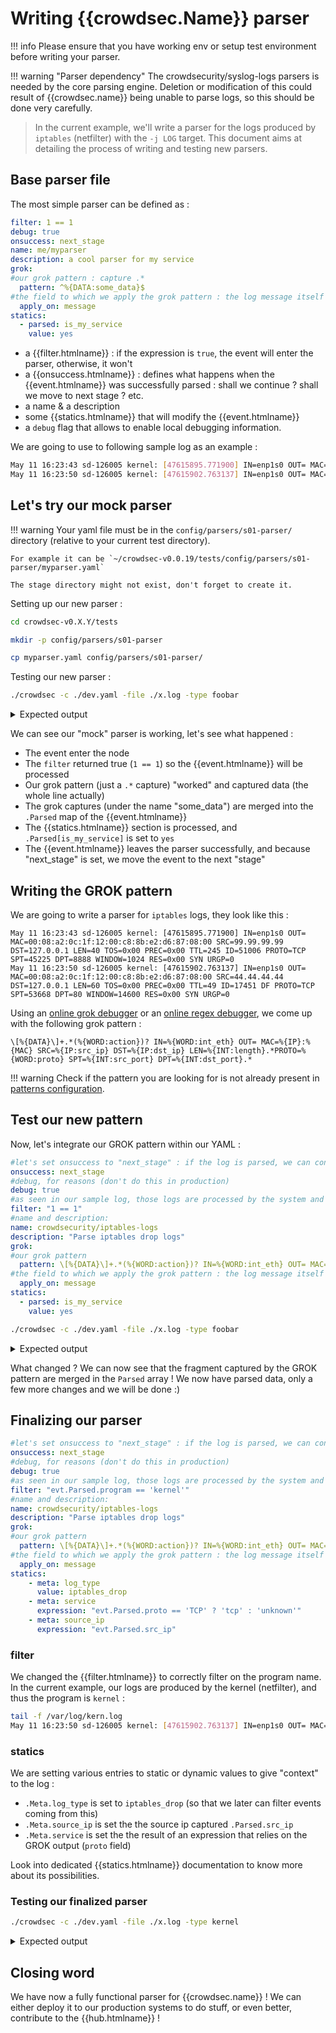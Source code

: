 # Writing {{crowdsec.Name}} parser

!!! info
    Please ensure that you have working env or setup test environment before writing your parser.

!!! warning "Parser dependency"
    The crowdsecurity/syslog-logs parsers is needed by the core parsing
    engine. Deletion or modification of this could result of {{crowdsec.name}}
    being unable to parse logs, so this should be done very carefully.

> In the current example, we'll write a parser for the logs produced by `iptables` (netfilter) with the `-j LOG` target.
> This document aims at detailing the process of writing and testing new parsers.

## Base parser file

The most simple parser can be defined as :

```yaml
filter: 1 == 1
debug: true
onsuccess: next_stage
name: me/myparser
description: a cool parser for my service
grok:
#our grok pattern : capture .*
  pattern: ^%{DATA:some_data}$
#the field to which we apply the grok pattern : the log message itself
  apply_on: message
statics:
  - parsed: is_my_service
    value: yes
```

 - a {{filter.htmlname}} : if the expression is `true`, the event will enter the parser, otherwise, it won't
 - a {{onsuccess.htmlname}} : defines what happens when the {{event.htmlname}} was successfully parsed : shall we continue ? shall we move to next stage ? etc.
 - a name & a description
 - some {{statics.htmlname}} that will modify the {{event.htmlname}}
 - a `debug` flag that allows to enable local debugging information.


We are going to use to following sample log as an example :
```bash
May 11 16:23:43 sd-126005 kernel: [47615895.771900] IN=enp1s0 OUT= MAC=00:08:a2:0c:1f:12:00:c8:8b:e2:d6:87:08:00 SRC=99.99.99.99 DST=127.0.0.1 LEN=40 TOS=0x00 PREC=0x00 TTL=245 ID=51006 PROTO=TCP SPT=45225 DPT=8888 WINDOW=1024 RES=0x00 SYN URGP=0 
May 11 16:23:50 sd-126005 kernel: [47615902.763137] IN=enp1s0 OUT= MAC=00:08:a2:0c:1f:12:00:c8:8b:e2:d6:87:08:00 SRC=44.44.44.44 DST=127.0.0.1 LEN=60 TOS=0x00 PREC=0x00 TTL=49 ID=17451 DF PROTO=TCP SPT=53668 DPT=80 WINDOW=14600 RES=0x00 SYN URGP=0 
```

## Let's try our mock parser

!!! warning
    Your yaml file must be in the `config/parsers/s01-parser/` directory (relative to your current test directory).

    For example it can be `~/crowdsec-v0.0.19/tests/config/parsers/s01-parser/myparser.yaml`

    The stage directory might not exist, don't forget to create it.


Setting up our new parser :
```bash
cd crowdsec-v0.X.Y/tests
```

```bash
mkdir -p config/parsers/s01-parser
```
```bash
cp myparser.yaml config/parsers/s01-parser/                  
```

Testing our new parser :
```bash
./crowdsec -c ./dev.yaml -file ./x.log -type foobar
```
<details>
  <summary>Expected output</summary>

```bash
INFO[0000] setting loglevel to info                     
INFO[11-05-2020 15:48:28] Crowdsec v0.0.18-6b1281ba76819fed4b89247a5a673c592a3a9f88
...
DEBU[0000] Event entering node                           id=dark-water name=me/myparser stage=s01-parser
DEBU[0000] eval(TRUE) '1 == 1'                           id=dark-water name=me/myparser stage=s01-parser
DEBU[0000] no ip in event, cidr/ip whitelists not checked  id=dark-water name=me/myparser stage=s01-parser
DEBU[0000] + Grok '' returned 1 entries to merge in Parsed  id=dark-water name=me/myparser stage=s01-parser
DEBU[0000] 	.Parsed['some_data'] = 'May 11 16:23:41 sd-126005 kernel: [47615893.721616] IN=enp1s0 OUT= MAC=00:08:a2:0c:1f:12:00:c8:8b:e2:d6:87:08:00 SRC=99.99.99.99 DST=127.0.0.1 LEN=40 TOS=0x00 PREC=0x00 TTL=245 ID=54555 PROTO=TCP SPT=45225 DPT=8080 WINDOW=1024 RES=0x00 SYN URGP=0 '  id=dark-water name=me/myparser stage=s01-parser
DEBU[0000] + Processing 1 statics                        id=dark-water name=me/myparser stage=s01-parser
DEBU[0000] .Parsed[is_my_service] = 'yes'                id=dark-water name=me/myparser stage=s01-parser
DEBU[0000] Event leaving node : ok                       id=dark-water name=me/myparser stage=s01-parser
DEBU[0000] move Event from stage s01-parser to s02-enrich  id=dark-water name=me/myparser stage=s01-parser
...
```
</details>


We can see our "mock" parser is working, let's see what happened :

 - The event enter the node
 - The `filter` returned true (`1 == 1`) so the {{event.htmlname}} will be processed
 - Our grok pattern (just a `.*` capture) "worked" and captured data (the whole line actually)
 - The grok captures (under the name "some_data") are merged into the `.Parsed` map of the {{event.htmlname}}
 - The {{statics.htmlname}} section is processed, and `.Parsed[is_my_service]` is set to `yes`
 - The {{event.htmlname}} leaves the parser successfully, and because "next_stage" is set, we move the event to the next "stage"

## Writing the GROK pattern

We are going to write a parser for `iptables` logs, they look like this :

```
May 11 16:23:43 sd-126005 kernel: [47615895.771900] IN=enp1s0 OUT= MAC=00:08:a2:0c:1f:12:00:c8:8b:e2:d6:87:08:00 SRC=99.99.99.99 DST=127.0.0.1 LEN=40 TOS=0x00 PREC=0x00 TTL=245 ID=51006 PROTO=TCP SPT=45225 DPT=8888 WINDOW=1024 RES=0x00 SYN URGP=0 
May 11 16:23:50 sd-126005 kernel: [47615902.763137] IN=enp1s0 OUT= MAC=00:08:a2:0c:1f:12:00:c8:8b:e2:d6:87:08:00 SRC=44.44.44.44 DST=127.0.0.1 LEN=60 TOS=0x00 PREC=0x00 TTL=49 ID=17451 DF PROTO=TCP SPT=53668 DPT=80 WINDOW=14600 RES=0x00 SYN URGP=0 

```

Using an [online grok debugger](https://grokdebug.herokuapp.com/) or an [online regex debugger](https://www.debuggex.com/), we come up with the following grok pattern :

`\[%{DATA}\]+.*(%{WORD:action})? IN=%{WORD:int_eth} OUT= MAC=%{IP}:%{MAC} SRC=%{IP:src_ip} DST=%{IP:dst_ip} LEN=%{INT:length}.*PROTO=%{WORD:proto} SPT=%{INT:src_port} DPT=%{INT:dst_port}.*`

!!! warning
    Check if the pattern you are looking for is not already present in [patterns configuration](https://github.com/crowdsecurity/crowdsec/tree/master/config/patterns).


## Test our new pattern

Now, let's integrate our GROK pattern within our YAML :

```yaml
#let's set onsuccess to "next_stage" : if the log is parsed, we can consider it has been dealt with
onsuccess: next_stage
#debug, for reasons (don't do this in production)
debug: true
#as seen in our sample log, those logs are processed by the system and have a progname set to 'kernel'
filter: "1 == 1"
#name and description:
name: crowdsecurity/iptables-logs
description: "Parse iptables drop logs"
grok:
#our grok pattern
  pattern: \[%{DATA}\]+.*(%{WORD:action})? IN=%{WORD:int_eth} OUT= MAC=%{IP}:%{MAC} SRC=%{IP:src_ip} DST=%{IP:dst_ip} LEN=%{INT:length}.*PROTO=%{WORD:proto} SPT=%{INT:src_port} DPT=%{INT:dst_port}.*
#the field to which we apply the grok pattern : the log message itself
  apply_on: message
statics:
  - parsed: is_my_service
    value: yes
```


```bash
./crowdsec -c ./dev.yaml -file ./x.log -type foobar
```


<details>
  <summary>Expected output</summary>

```bash
INFO[0000] setting loglevel to info                     
INFO[11-05-2020 16:18:58] Crowdsec v0.0.18-6b1281ba76819fed4b89247a5a673c592a3a9f88 
...
DEBU[0000] Event entering node                           id=lingering-breeze name=crowdsecurity/iptables-logs stage=s01-parser
DEBU[0000] eval(TRUE) '1 == 1'                           id=lingering-breeze name=crowdsecurity/iptables-logs stage=s01-parser
DEBU[0000] no ip in event, cidr/ip whitelists not checked  id=lingering-breeze name=crowdsecurity/iptables-logs stage=s01-parser
DEBU[0000] + Grok '' returned 8 entries to merge in Parsed  id=lingering-breeze name=crowdsecurity/iptables-logs stage=s01-parser
DEBU[0000] 	.Parsed['dst_port'] = '8080'                 id=lingering-breeze name=crowdsecurity/iptables-logs stage=s01-parser
DEBU[0000] 	.Parsed['action'] = ''                       id=lingering-breeze name=crowdsecurity/iptables-logs stage=s01-parser
DEBU[0000] 	.Parsed['int_eth'] = 'enp1s0'                id=lingering-breeze name=crowdsecurity/iptables-logs stage=s01-parser
DEBU[0000] 	.Parsed['src_ip'] = '99.99.99.99'         id=lingering-breeze name=crowdsecurity/iptables-logs stage=s01-parser
DEBU[0000] 	.Parsed['dst_ip'] = '127.0.0.1'           id=lingering-breeze name=crowdsecurity/iptables-logs stage=s01-parser
DEBU[0000] 	.Parsed['length'] = '40'                     id=lingering-breeze name=crowdsecurity/iptables-logs stage=s01-parser
DEBU[0000] 	.Parsed['proto'] = 'TCP'                     id=lingering-breeze name=crowdsecurity/iptables-logs stage=s01-parser
DEBU[0000] 	.Parsed['src_port'] = '45225'                id=lingering-breeze name=crowdsecurity/iptables-logs stage=s01-parser
DEBU[0000] + Processing 1 statics                        id=lingering-breeze name=crowdsecurity/iptables-logs stage=s01-parser
DEBU[0000] .Parsed[is_my_service] = 'yes'                id=lingering-breeze name=crowdsecurity/iptables-logs stage=s01-parser
DEBU[0000] Event leaving node : ok                       id=lingering-breeze name=crowdsecurity/iptables-logs stage=s01-parser
DEBU[0000] move Event from stage s01-parser to s02-enrich  id=lingering-breeze name=crowdsecurity/iptables-logs stage=s01-parser
...
```

</details>

What changed ? We can now see that the fragment captured by the GROK pattern are merged in the `Parsed` array !
We now have parsed data, only a few more changes and we will be done :)

## Finalizing our parser

```yaml
#let's set onsuccess to "next_stage" : if the log is parsed, we can consider it has been dealt with
onsuccess: next_stage
#debug, for reasons (don't do this in production)
debug: true
#as seen in our sample log, those logs are processed by the system and have a progname set to 'kernel'
filter: "evt.Parsed.program == 'kernel'"
#name and description:
name: crowdsecurity/iptables-logs
description: "Parse iptables drop logs"
grok:
#our grok pattern
  pattern: \[%{DATA}\]+.*(%{WORD:action})? IN=%{WORD:int_eth} OUT= MAC=%{IP}:%{MAC} SRC=%{IP:src_ip} DST=%{IP:dst_ip} LEN=%{INT:length}.*PROTO=%{WORD:proto} SPT=%{INT:src_port} DPT=%{INT:dst_port}.*
#the field to which we apply the grok pattern : the log message itself
  apply_on: message
statics:
    - meta: log_type
      value: iptables_drop
    - meta: service
      expression: "evt.Parsed.proto == 'TCP' ? 'tcp' : 'unknown'"
    - meta: source_ip
      expression: "evt.Parsed.src_ip"
```

### filter

We changed the {{filter.htmlname}} to correctly filter on the program name.
In the current example, our logs are produced by the kernel (netfilter), and thus the program is `kernel` :

```bash
tail -f /var/log/kern.log
May 11 16:23:50 sd-126005 kernel: [47615902.763137] IN=enp1s0 OUT= MAC=00:08:a2:0c:1f:12:00:c8:8b:e2:d6:87:08:00 SRC=44.44.44.44 DST=127.0.0.1 LEN=60 TOS=0x00 PREC=0x00 TTL=49 ID=17451 DF PROTO=TCP SPT=53668 DPT=80 WINDOW=14600 RES=0x00 SYN URGP=0 
```

### statics

We are setting various entries to static or dynamic values to give "context" to the log :

  - `.Meta.log_type` is set to `iptables_drop` (so that we later can filter events coming from this)
  - `.Meta.source_ip` is set the the source ip captured  `.Parsed.src_ip`
  - `.Meta.service` is set the the result of an expression that relies on the GROK output (`proto` field)
  
Look into dedicated {{statics.htmlname}} documentation to know more about its possibilities.


### Testing our finalized parser


```bash
./crowdsec -c ./dev.yaml -file ./x.log -type kernel
```

<details>
  <summary>Expected output</summary>
```bash
...
DEBU[0000] Event entering node                           id=shy-forest name=crowdsecurity/iptables-logs stage=s01-parser
DEBU[0000] eval(TRUE) 'evt.Parsed.program == 'kernel''   id=shy-forest name=crowdsecurity/iptables-logs stage=s01-parser
DEBU[0000] no ip in event, cidr/ip whitelists not checked  id=shy-forest name=crowdsecurity/iptables-logs stage=s01-parser
DEBU[0000] + Grok '' returned 8 entries to merge in Parsed  id=shy-forest name=crowdsecurity/iptables-logs stage=s01-parser
DEBU[0000] 	.Parsed['src_port'] = '45225'                id=shy-forest name=crowdsecurity/iptables-logs stage=s01-parser
DEBU[0000] 	.Parsed['dst_port'] = '8118'                 id=shy-forest name=crowdsecurity/iptables-logs stage=s01-parser
DEBU[0000] 	.Parsed['action'] = ''                       id=shy-forest name=crowdsecurity/iptables-logs stage=s01-parser
DEBU[0000] 	.Parsed['int_eth'] = 'enp1s0'                id=shy-forest name=crowdsecurity/iptables-logs stage=s01-parser
DEBU[0000] 	.Parsed['src_ip'] = '44.44.44.44'            id=shy-forest name=crowdsecurity/iptables-logs stage=s01-parser
DEBU[0000] 	.Parsed['dst_ip'] = '127.0.0.1'              id=shy-forest name=crowdsecurity/iptables-logs stage=s01-parser
DEBU[0000] 	.Parsed['length'] = '40'                     id=shy-forest name=crowdsecurity/iptables-logs stage=s01-parser
DEBU[0000] 	.Parsed['proto'] = 'TCP'                     id=shy-forest name=crowdsecurity/iptables-logs stage=s01-parser
DEBU[0000] + Processing 3 statics                        id=shy-forest name=crowdsecurity/iptables-logs stage=s01-parser
DEBU[0000] .Meta[log_type] = 'iptables_drop'             id=shy-forest name=crowdsecurity/iptables-logs stage=s01-parser
DEBU[0000] .Meta[service] = 'tcp'                        id=shy-forest name=crowdsecurity/iptables-logs stage=s01-parser
DEBU[0000] .Meta[source_ip] = '44.44.44.44'              id=shy-forest name=crowdsecurity/iptables-logs stage=s01-parser
DEBU[0000] Event leaving node : ok                       id=shy-forest name=crowdsecurity/iptables-logs stage=s01-parser
DEBU[0000] move Event from stage s01-parser to s02-enrich  id=shy-forest name=crowdsecurity/iptables-logs stage=s01-parser
...
```
</details>

## Closing word

We have now a fully functional parser for {{crowdsec.name}} !
We can either deploy it to our production systems to do stuff, or even better, contribute to the {{hub.htmlname}} !








<!-- 





The first field that you will write is the `onsuccess` one. This one indicate what to do in case of success log parsing. Put the value `next_stage` if you want the log to be processed by the next stages in case of parsing success:
```yaml
onsuccess: next_stage
```

Then come the `filter` part. 
You will mostly want to filter on the `program` of the event:

```yaml
filter: evt.Parsed.program == '<program>'
```

The `name` (please name your parser like `<github_account_name>/<parser_name>`):

```yaml
name: crowdsecurity/example
```

A small description: 

```yaml
description: this parser can process X/Y/Z logs from <program>
```


The grok part:

 - If you have only one type of log then you can start with the `grok` object which is defined as below:
```yaml
grok:
  pattern: <your_grok_pattern_here> # can't be used with 'name'
  name: <grok_name> # grok name loaded from https://github.com/crowdsecurity/crowdsec/tree/master/config/patterns. can't be used with 'pattern'
  apply_on: message
  statics:
    - <meta|target> : <field_name>
      <value|expression> : <field_value>
    - <meta|target> : <field_name>
      <value|expression> : <field_value>

```
The grok pattern will be applied on the `message` field of the previous success stage.
The `pattern` and `name` keyword can't be use together


 - If you have more type of logs, you will have to start with the `node` keyword that is a list of grok:

```yaml
nodes:
  grok:
    pattern: <your_first_grok_pattern>
    apply_on: message
    statics:
      - <meta|target> : <field_name>
        <value|expression> : <field_value>
      - <meta|target> : <field_name>
        <value|expression> : <field_value>
  grok:
    pattern: <your_second_grok_pattern>
    apply_on: message
    statics:
      - <meta|target> : <field_name>
        <value|expression> : <field_value>
      - <meta|target> : <field_name>
        <value|expression> : <field_value>
statics:
  - <meta|target> : <field_name>
    <value|expression> : <field_value>
  - <meta|target> : <field_name>
    <value|expression> : <field_value>
```

The `statics` is a process that will set up a value for a given key in the parsed event.
For the field `name` the keyword can be either `meta` or `target`:

 - `meta` : the new field will be created in the evt.Meta object to be accessible like : `evt.Meta.<new_field>`;
```yaml
meta: log_type
```
 - `target`: the name of the new field:
```yaml
target: evt.source_ip
```

For the field value, it can be either `value` or `expression`:

- `value` is the value assigned, for example : `http_access_log`

```yaml
value: http_access_log
```

 - `expression` the result of a parsed field, for example : `evt.Parsed.remote_addr` 
```yaml
expression : evt.Parsed.remote_addr
```

The `statics` can be applied only for the grok it succeed, if it is in the `grok` object, else for whatever grok if at the root level.

Full example with NGINX:

<details>
<summary>Nginx </summary>

```yaml
filter: "evt.Parsed.program == 'nginx'"
onsuccess: next_stage
#debug: true
name: crowdsecurity/nginx-logs
description: "Parse nginx access and error logs"
nodes:
  - grok:
      name: NGINXACCESS
      apply_on: message
      statics:
        - meta: log_type
          value: http_access-log
        - target: evt.StrTime
          expression: evt.Parsed.time_local
  - grok:
        # and this one the error log
        name: NGINXERROR
        apply_on: message
        statics:
          - meta: log_type
            value: http_error-log
          - target: evt.StrTime
            expression: evt.Parsed.time
# these ones apply for both grok patterns
statics:
  - meta: service
    value: http
  - meta: source_ip
    expression: "evt.Parsed.remote_addr"
  - meta: http_status
    expression: "evt.Parsed.status"
  - meta: http_path
    expression: "evt.Parsed.request"
```
</details> -->
